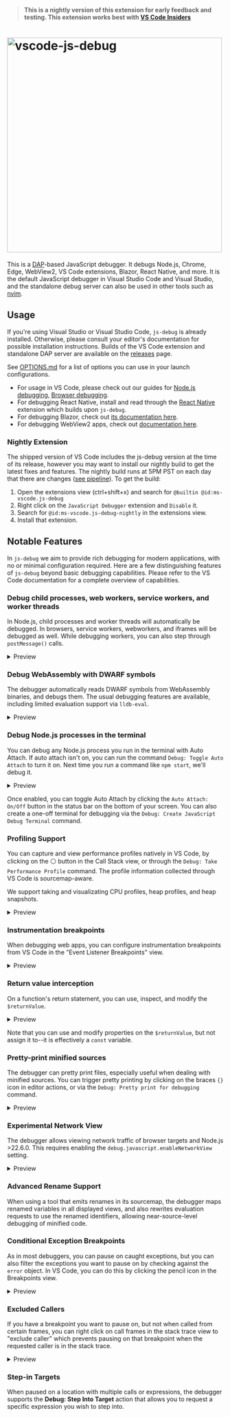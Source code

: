 > **This is a nightly version of this extension for early feedback and testing. This extension works best with [VS Code Insiders](https://code.visualstudio.com/insiders)**

<h1>
  <img alt="vscode-js-debug" src="https://github.com/Microsoft/vscode-pwa/raw/HEAD/resources/readme/logo-with-text.png" width="500">
</h1>

This is a [DAP](https://microsoft.github.io/debug-adapter-protocol/)-based JavaScript debugger. It debugs Node.js, Chrome, Edge, WebView2, VS Code extensions, Blazor, React Native, and more. It is the default JavaScript debugger in Visual Studio Code and Visual Studio, and the standalone debug server can also be used in other tools such as [nvim](https://github.com/mxsdev/nvim-dap-vscode-js).

## Usage

If you're using Visual Studio or Visual Studio Code, `js-debug` is already installed. Otherwise, please consult your editor's documentation for possible installation instructions. Builds of the VS Code extension and standalone DAP server are available on the [releases](https://github.com/microsoft/vscode-js-debug/releases) page.

See [OPTIONS.md](https://github.com/Microsoft/vscode-pwa/blob/HEAD/OPTIONS.md) for a list of options you can use in your launch configurations.

- For usage in VS Code, please check out our guides for [Node.js debugging](https://code.visualstudio.com/docs/nodejs/nodejs-debugging), [Browser debugging](https://code.visualstudio.com/docs/nodejs/browser-debugging).
- For debugging React Native, install and read through the [React Native](https://marketplace.visualstudio.com/items?itemName=msjsdiag.vscode-react-native) extension which builds upon `js-debug`.
- For debugging Blazor, check out [its documentation here](https://learn.microsoft.com/en-us/aspnet/core/blazor/debug?view=aspnetcore-8.0&tabs=visual-studio-code).
- For debugging WebView2 apps, check out [documentation here](https://learn.microsoft.com/en-us/microsoft-edge/webview2/how-to/debug-visual-studio-code).

### Nightly Extension

The shipped version of VS Code includes the js-debug version at the time of its release, however you may want to install our nightly build to get the latest fixes and features. The nightly build runs at 5PM PST on each day that there are changes ([see pipeline](https://dev.azure.com/vscode/VS%20Code%20debug%20adapters/_build?definitionId=28)). To get the build:

1. Open the extensions view (ctrl+shift+x) and search for `@builtin @id:ms-vscode.js-debug`
2. Right click on the `JavaScript Debugger` extension and `Disable` it.
3. Search for `@id:ms-vscode.js-debug-nightly` in the extensions view.
4. Install that extension.

## Notable Features

In `js-debug` we aim to provide rich debugging for modern applications, with no or minimal configuration required. Here are a few distinguishing features of `js-debug` beyond basic debugging capabilities. Please refer to the VS Code documentation for a complete overview of capabilities.

### Debug child processes, web workers, service workers, and worker threads

In Node.js, child processes and worker threads will automatically be debugged. In browsers, service workers, webworkers, and iframes will be debugged as well. While debugging workers, you can also step through `postMessage()` calls.

<details>
  <summary>Preview</summary>
  <img src="https://github.com/Microsoft/vscode-pwa/raw/HEAD/resources/readme/web-worker.png" width="302">
</details>

### Debug WebAssembly with DWARF symbols

The debugger automatically reads DWARF symbols from WebAssembly binaries, and debugs them. The usual debugging features are available, including limited evaluation support via `lldb-eval`.

<details>
  <summary>Preview</summary>
  <img src="https://github.com/Microsoft/vscode-pwa/raw/HEAD/resources/readme/wasm-dwarf.png" width="302">
</details>

### Debug Node.js processes in the terminal

You can debug any Node.js process you run in the terminal with Auto Attach. If auto attach isn't on, you can run the command `Debug: Toggle Auto Attach` to turn it on. Next time you run a command like `npm start`, we'll debug it.

<details>
  <summary>Preview</summary>
  <img src="https://github.com/Microsoft/vscode-pwa/raw/HEAD/resources/readme/auto-attach.png" width="554">
</details>

Once enabled, you can toggle Auto Attach by clicking the `Auto Attach: On/Off` button in the status bar on the bottom of your screen. You can also create a one-off terminal for debugging via the `Debug: Create JavaScript Debug Terminal` command.

### Profiling Support

You can capture and view performance profiles natively in VS Code, by clicking on the ⚪ button in the Call Stack view, or through the `Debug: Take Performance Profile` command. The profile information collected through VS Code is sourcemap-aware.

We support taking and visualizating CPU profiles, heap profiles, and heap snapshots.

<details>
  <summary>Preview</summary>
  <img src="https://github.com/Microsoft/vscode-pwa/raw/HEAD/resources/readme/flame-chart.png" width="845">
</details>

### Instrumentation breakpoints

When debugging web apps, you can configure instrumentation breakpoints from VS Code in the "Event Listener Breakpoints" view.

<details>
  <summary>Preview</summary>
  <img src="https://github.com/Microsoft/vscode-pwa/raw/HEAD/resources/readme/instrumentation-breakpoints.png" width="367">
  <img src="https://github.com/Microsoft/vscode-pwa/raw/HEAD/resources/readme/instrumentation-breakpoints2.png" width="602">
</details>

### Return value interception

On a function's return statement, you can use, inspect, and modify the `$returnValue`.

<details>
  <summary>Preview</summary>
  <img src="https://github.com/Microsoft/vscode-pwa/raw/HEAD/resources/readme/returnvalue.png">
</details>

Note that you can use and modify properties on the `$returnValue`, but not assign it to--it is effectively a `const` variable.

### Pretty-print minified sources

The debugger can pretty print files, especially useful when dealing with minified sources. You can trigger pretty printing by clicking on the braces `{}` icon in editor actions, or via the `Debug: Pretty print for debugging` command.

<details>
  <summary>Preview</summary>
  <img src="https://github.com/Microsoft/vscode-pwa/raw/HEAD/resources/readme/pretty-print.png">
</details>

### Experimental Network View

The debugger allows viewing network traffic of browser targets and Node.js >22.6.0. This requires enabling the `debug.javascript.enableNetworkView` setting.

<details>
  <summary>Preview</summary>
  <img src="https://github.com/Microsoft/vscode-pwa/raw/HEAD/resources/readme/network-view.png">
</details>

### Advanced Rename Support

When using a tool that emits renames in its sourcemap, the debugger maps renamed variables in all displayed views, and also rewrites evaluation requests to use the renamed identifiers, allowing near-source-level debugging of minified code.

### Conditional Exception Breakpoints

As in most debuggers, you can pause on caught exceptions, but you can also filter the exceptions you want to pause on by checking against the `error` object. In VS Code, you can do this by clicking the pencil icon in the Breakpoints view.

<details>
  <summary>Preview</summary>
  <img src="https://github.com/Microsoft/vscode-pwa/raw/HEAD/resources/readme/conditional-exception-breakpoints.png">
</details>

### Excluded Callers

If you have a breakpoint you want to pause on, but not when called from certain frames, you can right click on call frames in the stack trace view to "exclude caller" which prevents pausing on that breakpoint when the requested caller is in the stack trace.

<details>
  <summary>Preview</summary>
  <img src="https://github.com/Microsoft/vscode-pwa/raw/HEAD/resources/readme/exclude-caller.png">
</details>

### Step-in Targets

When paused on a location with multiple calls or expressions, the debugger supports the **Debug: Step Into Target** action that allows you to request a specific expression you wish to step into.
